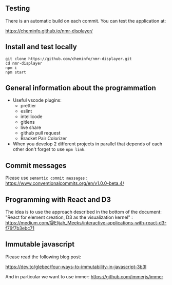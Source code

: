 ## Testing

There is an automatic build on each commit. You can test the application at:

https://cheminfo.github.io/nmr-displayer/

## Install and test locally

```
git clone https://github.com/cheminfo/nmr-displayer.git
cd nmr-displayer
npm i
npm start
```

## General information about the programmation

- Useful vscode plugins:
  - prettier
  - eslint
  - intellicode
  - gitlens
  - live share
  - github pull request
  - Bracket Pair Colorizer
- When you develop 2 different projects in parallel that depends of each other don't forget to use `npm link`.

## Commit messages

Please use `semantic commit messages` : https://www.conventionalcommits.org/en/v1.0.0-beta.4/

## Programming with React and D3

The idea is to use the approach described in the bottom of the document:
"React for element creation, D3 as the visualization kernel" :
https://medium.com/@Elijah_Meeks/interactive-applications-with-react-d3-f76f7b3ebc71

## Immutable javascript

Please read the following blog post:

https://dev.to/glebec/four-ways-to-immutability-in-javascript-3b3l

And in particular we want to use immer: https://github.com/immerjs/immer
